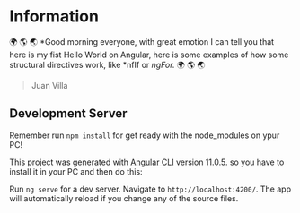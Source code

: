 # Information
:earth_africa: :earth_americas: :earth_asia: *Good morning everyone, with great emotion I can tell you that here is my fist Hello World on Angular, here is some examples of how some structural directives work, like *nfIf or *ngFor.* :earth_africa: :earth_americas: :earth_asia:
> Juan Villa

## Development Server
Remember run `npm install` for get ready with the node_modules on ypur PC!

This project was generated with [Angular CLI](https://github.com/angular/angular-cli) version 11.0.5. so you have to install it in your PC and then do this:

Run `ng serve` for a dev server. Navigate to `http://localhost:4200/`. The app will automatically reload if you change any of the source files.